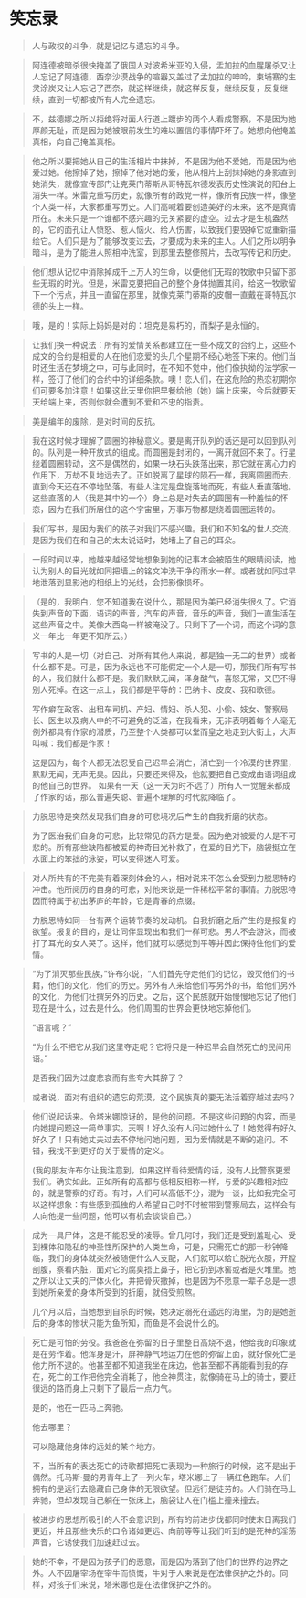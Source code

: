# 笑忘录

> 人与政权的斗争，就是记忆与遗忘的斗争。

> 阿连德被暗杀很快掩盖了俄国人对波希米亚的入侵，盂加拉的血腥屠杀又让人忘记了阿连德，西奈沙漠战争的喧器又盖过了孟加拉的呻吟，柬埔寨的生灵涂炭又让人忘记了西奈，就这样继续，就这样反复，继续反复，反复继续，直到一切都被所有人完全遗忘。

> 不，兹德娜之所以拒绝将对面人行道上踱步的两个人看成警察，不是因为她厚颜无耻，而是因为她被眼前发生的难以置信的事情吓坏了。她想向他掩盖真相，向自己掩盖真相。

> 他之所以要把她从自己的生活相片中抹掉，不是因为他不爱她，而是因为他爱过她。他擦掉了她，擦掉了他对她的爱，他从相片上刮抹掉她的身影直到她消失，就像宣传部门让克莱门蒂斯从哥特瓦尔德发表历史性演说的阳台上消失一样。米雷克重写历史，就像所有的政党一样，像所有民族一样，像整个人类一样，大家都重写历史。人们高喊着要创造美好的未来，这不是真情所在。未来只是一个谁都不感兴趣的无关紧要的虚空。过去才是生机盎然的，它的面孔让人愤怒、惹人恼火、给人伤害，以致我们要毁掉它或重新描绘它。人们只是为了能够改变过去，才要成为未来的主人。人们之所以明争暗斗，是为了能进人照相冲洗室，到那里去整修照片，去改写传记和历史。

> 他们想从记忆中消除掉成千上万人的生命，以便他们无瑕的牧歌中只留下那些无瑕的时光。但是，米雷克要把自己的整个身体抛置其间，给这一牧歌留下一个污点，并且一直留在那里，就像克莱门蒂斯的皮帽一直戴在哥特瓦尔德的头上一样。

> 哦，是的！实际上妈妈是对的：坦克是易朽的，而梨子是永恒的。

> 让我们换一种说法：所有的爱情关系都建立在一些不成文的合约上，这些不成文的合约是相爱的人在他们恋爱的头几个星期不经心地签下来的。他们当时还生活在梦境之中，可与此同时，在不知不觉中，他们像执拗的法学家一样，签订了他们的合约中的详细条款。噢！恋人们，在这危险的热恋初期你们可要多加注意！如果这此天里你把早餐给他（她）端上床来，今后就要天天给端上来，否则你就会遭到不爱和不忠的指责。

> 美是编年的废除，是对时间的反抗。

> 我在这时候才理解了圆圈的神秘意义。要是离开队列的话还是可以回到队列的。队列是一种开放式的组成。而圆圈是封闭的，一离开就回不来了。行星绕着圆圈转动，这不是偶然的，如果一块石头跌落出来，那它就在离心力的作用下，万劫不复地远去了。正如脱离了星球的陨石一样，我离圆圈而去，直到今天还在不停地坠落。有些人注定是盘旋落地而死，有些人垂直落地。这些直落的人（我是其中的一个）身上总是对失去的圆圈有一种羞怯的怀恋，因为在我们所居住的这个宇宙里，万事万物都是绕着圆圈运转的。

> 我们写书，是因为我们的孩子对我们不感兴趣。我们和不知名的世人交流，是因为我们在和自己的太太说话时，她堵上了自己的耳朵。

> 一段时间以来，她越来越经常地想象到她的记事本会被陌生的眼睛阅读，她认为别人的目光就如同把墙上的铭文冲洗干净的雨水一样。或者就如同过早地泄落到显影池的相纸上的光线，会把影像损坏。

> （是的，我明白，您不知道我在说什么，那是因为美已经消失很久了。它消失到声音的下面，语词的声音，汽车的声音，音乐的声音，我们一直生活在这些声音之中。美像大西岛一样被淹没了。只剩下了一个词，而这个词的意义一年比一年更不知所云。）

> 写书的人是一切（对自己、对所有其他人来说，都是独一无二的世界）或者什么都不是。可是，因为永远也不可能假定一个人是一切，那我们所有写书的人，我们就什么都不是。我们默默无闻，泽身酸气，喜怒无常，又巴不得别人死掉。在这一点上，我们都是平等的：巴纳卡、皮皮、我和歌德。
> 
> 写作癖在政客、出租车司机、产妇、情妇、杀人犯、小偷、妓女、警察局长、医生以及病人中的不可避免的泛滥，在我看来，无非表明着每个人毫无例外都具有作家的潜质，乃至整个人类都可以堂而皇之地走到大街上，大声叫喊：我们都是作家！
> 
> 这是因为，每个人都无法忍受自己迟早会消亡，消亡到一个冷漠的世界里，默默无闻，无声无臭。因此，只要还来得及，他就要把自己变成由语词组成的他自己的世界。
如果有一天（这一天为时不远了）所有人一觉醒来都成了作家的话，那么普遍失聪、普遍不理解的时代就降临了。

> 力脱思特是突然发现我们自身的可悲境况后产生的自我折磨的状态。
> 
> 为了医治我们自身的可悲，比较常见的药方是爱。因为绝对被爱的人是不可悲的。所有那些缺陷都被爱的神奇目光补救了，在爱的目光下，脑袋挺立在水面上的笨拙的泳姿，可以变得迷人可爱。

>  对人所共有的不完美有着深刻体会的人，相对说来不怎么会受到力脱思特的冲击。他所阅历的自身的可悲，对他来说是一件稀松平常的事情。力脱思特因而特属于初出茅庐的年龄，它是青春的点缀。
> 
> 力脱思特如同一台有两个运转节奏的发动机。自我折磨之后产生的是报复的欲望。报复的目的，是让同伴显现出和我们一样可悲。男人不会游泳，而被打了耳光的女人哭了。这样，他们就可以感觉到平等并因此保持住他们的爱情。

> “为了消灭那些民族，”许布尔说，“人们首先夺走他们的记忆，毁灭他们的书籍，他们的文化，他们的历史。另外有人来给他们写另外的书，给他们另外的文化，为他们杜撰另外的历史。之后，这个民族就开始慢慢地忘记了他们现在是什么，过去是什么。他们周围的世界会更快地忘掉他们。
> 
> “语言呢？”
> 
> “为什么不把它从我们这里夺走呢？它将只是一种迟早会自然死亡的民间用语。”
> 
> 是否我们因为过度悲哀而有些夸大其辞了？
> 
> 或者说，面对有组织的遗忘的荒漠，这个民族真的要无法活着穿越过去吗？

> 他们说起话来。令塔米娜惊讶的，是他的问题。不是这些问题的内容，而是向她提问题这一简单事实。天啊！好久没有人问过她什么了！她觉得有好久好久了！只有她丈夫过去不停地问她问题，因为爱情就是不断的追问。不错，我找不到更好的关于爱情的定义。
> 
> (我的朋友许布尔让我注意到，如果这样看待爱情的话，没有人比警察更爱我们。确实如此。正如所有的高都与低相反相称一样，与爱的兴趣相对应的，就是警察的好奇。有时，人们可以高低不分，混为一谈，比如我完全可以这样想象：有些感到孤独的人希望自己时不时被带到警察局去，这样会有人向他提一些问题，他可以有机会谈谈自己。）

> 成为一具尸体，这是不能忍受的凌辱。曾几何时，我们还是受到羞耻心、受到裸体和隐私的神圣性所保护的人类生命，可是，只需死亡的那一秒钟降临，我们的身体就突然被随便什么人支配，人们就可以给亡脱光衣服，开膛剖腹，察看内脏，面对它的腐臭捂上鼻子，把它扔到冰窖或者是火堆里。她之所以让丈夫的尸体火化，并把骨灰撒掉，也是因为不愿意一辈子总是一想到她所亲爱的身体所受到的折磨，就倍受煎熬。
> 
> 几个月以后，当她想到自杀的时候，她决定溺死在遥远的海里，为的是她逝后的身体的惨状只能为鱼所知，而鱼是不会说什么的。

> 死亡是可怕的劳役。我爸爸在弥留的日子里整日高烧不退，他给我的印象就是在劳作着。他浑身是汗，屏神静气地运力在他的弥留上面，就好像死亡是他力所不逮的。他甚至都不知道我坐在床边，他甚至都不再能看到我的存在，死亡的工作把他完全消耗了，他全神贯注，就像骑在马上的骑士，要赶很远的路而身上只剩下了最后一点力气。
> 
> 是的，他在一匹马上奔驰。
> 
> 他去哪里？
> 
> 可以隐藏他身体的远处的某个地方。
> 
> 不，当所有的表达死亡的诗歌都把死亡表现为一种旅行的时候，这不是出于偶然。托马斯·曼的男青年上了一列火车，塔米娜上了一辆红色跑车。人们拥有的是远行去隐藏自己身体的无限欲望。但远行是徒劳的。人们骑在马上奔驰，但却发现自己躺在一张床上，脑袋让人在门槛上撞来撞去。

> 被进步的思想所吸引的人不会意识到，所有的前进步伐都同时使末日离我们更近，并且那些快乐的口令诸如更远、向前等等让我们听到的是死神的淫荡声音，它诱使我们加速赶过去。

> 她的不幸，不是因为孩子们的恶意，而是因为落到了他们的世界的边界之外。人不因屠宰场在宰牛而愤慨，牛对于人来说是在法律保护之外的。同样，对孩子们来说，塔米娜也是在法律保护之外的。
